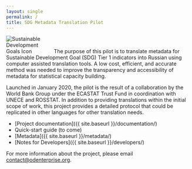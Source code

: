 ```yaml
---
layout: single
permalink: /
title: SDG Metadata Translation Pilot
---
```

<img alt="Sustainable Development Goals Icon" src="{{ site.baseurl }}/assets/img/sdg-icon.png" class="align-left" style="max-width:25%" />
The purpose of this pilot is to translate metadata for Sustainable Development Goal (SDG) Tier 1 indicators into Russian using computer assisted translation tools. A low cost, efficient, and accurate method was needed to improve the transparency and accessibility of metadata for statistical capacity building.

Launched in January 2020, the pilot is the result of a collaboration by the World Bank Group under the ECASTAT Trust Fund in coordination with UNECE and ROSSTAT. In addition to providing translations within the initial scope of work, this project provides a detailed protocol that could be replicated in other languages for other translation needs.

* [Project documentation]({{ site.baseurl }}/documentation/)
* Quick-start guide (to come)
* [Metadata]({{ site.baseurl }}/metadata/)
* [Notes for Developers]({{ site.baseurl }}/developers/)

For more information about the project, please email contact@odenterprise.org.
